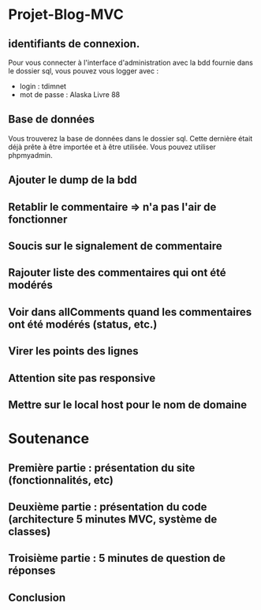 # Projet-Blog-MVC

## identifiants de connexion.
Pour vous connecter à l'interface d'administration avec la bdd fournie dans le dossier sql, vous pouvez vous logger avec :
- login : tdimnet
- mot de passe : Alaska Livre 88


## Base de données
Vous trouverez la base de données dans le dossier sql. Cette dernière était déjà prête à être importée et à être utilisée. Vous pouvez utiliser phpmyadmin.

## Ajouter le dump de la bdd
## Retablir le commentaire => n'a pas l'air de fonctionner
## Soucis sur le signalement de commentaire
## Rajouter liste des commentaires qui ont été modérés
## Voir dans allComments quand les commentaires ont été modérés (status, etc.)
## Virer les points des lignes
## Attention site pas responsive
## Mettre sur le local host pour le nom de domaine


# Soutenance

## Première partie : présentation du site (fonctionnalités, etc)
## Deuxième partie : présentation du code (architecture 5 minutes MVC, système de classes)
## Troisième partie : 5 minutes de question de réponses
## Conclusion
